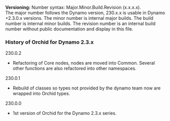 ﻿**Versioning:** Number syntax: Major.Minor.Build.Revision (x.x.x.x).  
The major number follows the Dynamo version, 230.x.x is usable in Dynamo +2.3.0.x versions. The minor number is internal major builds. The build number is internal minor builds. The revision number is an internal build number without public documentation and display in this file.  


### History of Orchid for Dynamo 2.3.x ###  
  
230.0.2  
- Refactoring of Core nodes, nodes are moved into Common. Several other functions are also refactored into other namespaces.  
  
230.0.1  
- Rebuild of classes so types not provided by the dynamo team now are wrapped into Orchid types.  
  
230.0.0  
- 1st version of Orchid for the Dynamo 2.3.x series.  
